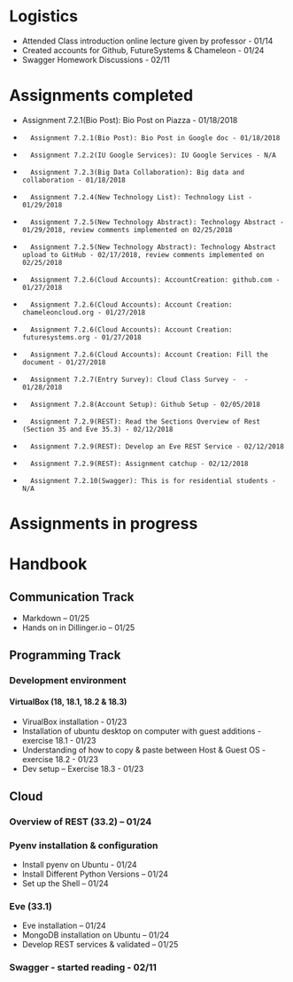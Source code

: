 #	Logistics
*	Attended Class introduction online lecture given by professor - 01/14
*	Created accounts for Github, FutureSystems & Chameleon - 01/24
*   Swagger Homework Discussions - 02/11

#	Assignments completed
*	Assignment 7.2.1(Bio Post): Bio Post on Piazza - 01/18/2018
*       Assignment 7.2.1(Bio Post): Bio Post in Google doc - 01/18/2018
*       Assignment 7.2.2(IU Google Services): IU Google Services - N/A
*       Assignment 7.2.3(Big Data Collaboration): Big data and collaboration - 01/18/2018
*       Assignment 7.2.4(New Technology List): Technology List - 01/29/2018
*       Assignment 7.2.5(New Technology Abstract): Technology Abstract - 01/29/2018, review comments implemented on 02/25/2018
*       Assignment 7.2.5(New Technology Abstract): Technology Abstract upload to GitHub - 02/17/2018, review comments implemented on 02/25/2018
*       Assignment 7.2.6(Cloud Accounts): AccountCreation: github.com - 01/27/2018
*       Assignment 7.2.6(Cloud Accounts): Account Creation: chameleoncloud.org - 01/27/2018
*       Assignment 7.2.6(Cloud Accounts): Account Creation: futuresystems.org - 01/27/2018
*       Assignment 7.2.6(Cloud Accounts): Account Creation: Fill the document - 01/27/2018
*       Assignment 7.2.7(Entry Survey): Cloud Class Survey -  - 01/28/2018
*       Assignment 7.2.8(Account Setup): Github Setup - 02/05/2018
*       Assignment 7.2.9(REST): Read the Sections Overview of Rest (Section 35 and Eve 35.3) - 02/12/2018
*       Assignment 7.2.9(REST): Develop an Eve REST Service - 02/12/2018
*       Assignment 7.2.9(REST): Assignment catchup - 02/12/2018
*       Assignment 7.2.10(Swagger): This is for residential students - N/A

#	Assignments in progress

#	Handbook
##	Communication Track
*	Markdown – 01/25
*	Hands on in Dillinger.io – 01/25
##	Programming Track
###	Development environment
####	VirtualBox (18, 18.1, 18.2 & 18.3)
*	VirualBox installation - 01/23
*	Installation of ubuntu desktop on computer with guest additions - exercise 18.1 - 01/23
*	Understanding of how to copy & paste between Host & Guest OS - exercise 18.2 - 01/23
*	Dev setup – Exercise 18.3 - 01/23

##	Cloud
###	Overview of REST (33.2) – 01/24
###	Pyenv installation & configuration 
*	Install pyenv on Ubuntu  - 01/24
*	Install Different Python Versions – 01/24
*	Set up the Shell – 01/24
###	Eve (33.1)
*	Eve installation – 01/24
*	MongoDB installation on Ubuntu – 01/24
*	Develop REST services & validated – 01/25
###	Swagger - started reading - 02/11
